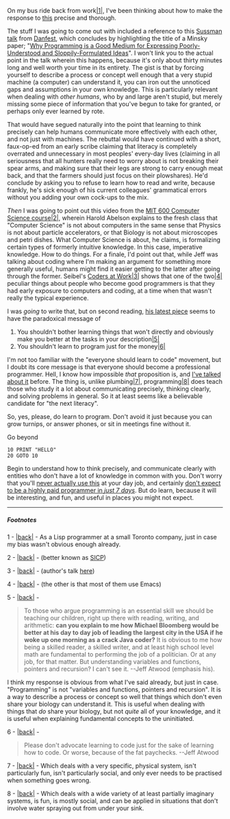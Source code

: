On my bus ride back from work<a name="note-Thu-May-17-200708EDT-2012"></a>[|1|](#foot-Thu-May-17-200708EDT-2012), I've been thinking about how to make the response to [this](http://www.codinghorror.com/blog/2012/05/please-dont-learn-to-code.html) precise and thorough.

The stuff I was going to come out with included a reference to this [Sussman talk](http://video.google.com/videoplay?docid=-2726904509434151616) from [Danfest](http://www.cs.indiana.edu/dfried_celebration.html), which concludes by highlighting the title of a Minsky paper; "[Why Programming is a Good Medium for Expressing Poorly-Understood and Sloppily-Formulated Ideas](http://web.media.mit.edu/~minsky/papers/Why%20programming%20is--.html)". I won't link you to the actual point in the talk wherein this happens, because it's only about thirty minutes long and well worth your time in its entirety. The gist is that by forcing yourself to describe a process or concept well enough that a very stupid machine (a computer) can understand it, you can iron out the unnoticed gaps and assumptions in your own knowledge. This is particularly relevant when dealing with *other humans*, who by and large aren't stupid, but merely missing some piece of information that you've begun to take for granted, or perhaps only ever learned by rote.

That would have segued naturally into the point that learning to think precisely can help humans communicate more effectively with each other, and not just with machines. The rebuttal would have continued with a short, faux-op-ed from an early scribe claiming that literacy is completely overrated and unnecessary in most peoples' every-day lives (claiming in all seriousness that all hunters really need to worry about is not breaking their spear arms, and making sure that their legs are strong to carry enough meat back, and that the farmers should just focus on their plowshares). He'd conclude by asking you to refuse to learn how to read and write, because frankly, he's sick enough of his current colleagues' grammatical errors without you adding your own cock-ups to the mix.

*Then* I was going to point out this video from the [MIT 600 Computer Science course](http://www.youtube.com/watch?v=2Op3QLzMgSY&feature=BFa&list=PLE18841CABEA24090)<a name="note-Fri-May-18-100011EDT-2012"></a>[|2|](#foot-Fri-May-18-100011EDT-2012), wherein Harold Abelson explains to the fresh class that "Computer Science" is not about computers in the same sense that Physics is not about particle accelerators, or that Biology is not about microscopes and petri dishes. What Computer Science is about, he claims, is formalizing certain types of formerly intuitive knowledge. In this case, imperative knowledge. How to do things. For a finale, I'd point out that, while Jeff was talking about coding where I'm making an argument for something more generally useful, humans might find it easier getting to the latter after going through the former. Seibel's [Coders at Work](http://www.codersatwork.com/)<a name="note-Fri-May-18-100026EDT-2012"></a>[|3|](#foot-Fri-May-18-100026EDT-2012) shows that one of the two<a name="note-Fri-May-18-100051EDT-2012"></a>[|4|](#foot-Fri-May-18-100051EDT-2012) peculiar things about people who become good programmers is that they had early exposure to computers and coding, at a time when that wasn't really the typical experience.

I was *going* to write that, but on second reading, [his latest piece](http://www.codinghorror.com/blog/2012/05/please-dont-learn-to-code.html) seems to have the paradoxical message of


1.   You shouldn't bother learning things that won't directly and obviously make you better at the tasks in your description<a name="note-Thu-May-17-200845EDT-2012"></a>[|5|](#foot-Thu-May-17-200845EDT-2012)
1.   You shouldn't learn to program just for the money<a name="note-Thu-May-17-200851EDT-2012"></a>[|6|](#foot-Thu-May-17-200851EDT-2012)


I'm not too familiar with the "everyone should learn to code" movement, but I doubt its core message is that everyone should become a professional programmer. Hell, I know how impossible *that* proposition is, and [I've talked about it](http://langnostic.blogspot.ca/2011/05/free.html) before. The thing is, unlike plumbing<a name="note-Thu-May-17-200915EDT-2012"></a>[|7|](#foot-Thu-May-17-200915EDT-2012), programming<a name="note-Thu-May-17-200920EDT-2012"></a>[|8|](#foot-Thu-May-17-200920EDT-2012) does teach those who study it a lot about communicating precisely, thinking clearly, and solving problems in general. So it at least seems like a believable candidate for "the next literacy".

So, yes, please, do learn to program. Don't avoid it just because you can grow turnips, or answer phones, or sit in meetings fine without it.

Go beyond

```basic
10 PRINT "HELLO"
20 GOTO 10
```

Begin to understand how to think precisely, and communicate clearly with entities who don't have a lot of knowledge in common with you. Don't worry that you'll [never actually use this](http://xkcd.com/1050/) at your day job, and certainly [don't expect to be a highly paid programmer in *just 7 days*](http://norvig.com/21-days.html). But do learn, because it will be interesting, and fun, and useful in places you might not expect.

* * *
##### Footnotes

1 - <a name="foot-Thu-May-17-200708EDT-2012"></a>[|back|](#note-Thu-May-17-200708EDT-2012) - As a Lisp programmer at a small Toronto company, just in case my bias wasn't obvious enough already.

2 - <a name="foot-Fri-May-18-100011EDT-2012"></a>[|back|](#note-Fri-May-18-100011EDT-2012) -  (better known as [SICP](http://mitpress.mit.edu/sicp/))

3 - <a name="foot-Fri-May-18-100026EDT-2012"></a>[|back|](#note-Fri-May-18-100026EDT-2012) -  (author's talk [here](http://www.youtube.com/watch?v=pQy22qPH7i4))

4 - <a name="foot-Fri-May-18-100051EDT-2012"></a>[|back|](#note-Fri-May-18-100051EDT-2012) -  (the other is that most of them use Emacs)

5 - <a name="foot-Thu-May-17-200845EDT-2012"></a>[|back|](#note-Thu-May-17-200845EDT-2012) -

> To those who argue programming is an essential skill we should be teaching our children, right up there with reading, writing, and arithmetic: **can you explain to me how Michael Bloomberg would be better at his day to day job of leading the largest city in the USA if he woke up one morning as a crack Java coder?** It is obvious to me how being a skilled reader, a skilled writer, and at least high school level math are fundamental to performing the job of a politician. Or at any job, for that matter. But understanding variables and functions, pointers and recursion? I can't see it.
> --Jeff Atwood (emphasis his).

I think my response is obvious from what I've said already, but just in case. "Programming" is not "variables and functions, pointers and recursion". It is a way to describe a process or concept so well that things which don't even share your biology can understand it. This is useful when dealing with things that *do* share your biology, but not *quite* all of your knowledge, and it is useful when explaining fundamental concepts to the uninitiated.

6 - <a name="foot-Thu-May-17-200851EDT-2012"></a>[|back|](#note-Thu-May-17-200851EDT-2012) -

> Please don't advocate learning to code just for the sake of learning how to code. Or worse, because of the fat paychecks. 
> --Jeff Atwood

7 - <a name="foot-Thu-May-17-200915EDT-2012"></a>[|back|](#note-Thu-May-17-200915EDT-2012) - Which deals with a very specific, physical system, isn't particularly fun, isn't particularly social, and only ever needs to be practised when something goes wrong.

8 - <a name="foot-Thu-May-17-200920EDT-2012"></a>[|back|](#note-Thu-May-17-200920EDT-2012) - Which deals with a wide variety of at least partially imaginary systems, is fun, is mostly social, and can be applied in situations that don't involve water spraying out from under your sink.
